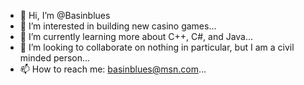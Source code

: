 - 👋 Hi, I’m @Basinblues
- 👀 I’m interested in building new casino games...
- 🌱 I’m currently learning more about C++, C#, and Java...
- 💞️ I’m looking to collaborate on nothing in particular, but I am a civil minded person...
- 📫 How to reach me: basinblues@msn.com...

<!---
Basinblues/Basinblues is a ✨ special ✨ repository because its `README.md` (this file) appears on your GitHub profile.
You can click the Preview link to take a look at your changes.
--->
